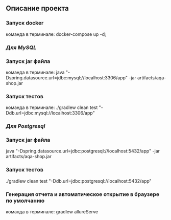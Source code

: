 ## Описание проекта
### Запуск docker
команда в терминале: docker-compose up -d;

### *Для MySQL*
### Запуск jar файла
команда в терминале: java "-Dspring.datasource.url=jdbc:mysql://localhost:3306/app" -jar artifacts/aqa-shop.jar
### Запуск тестов
команда в терминале: ./gradlew clean test "-Ddb.url=jdbc:mysql://localhost:3306/app"

### *Для Postgresql*
### Запуск jar файла
java "-Dspring.datasource.url=jdbc:postgresql://localhost:5432/app" -jar artifacts/aqa-shop.jar
### Запуск тестов
./gradlew clean test "-Ddb.url=jdbc:postgresql://localhost:5432/app"

### Генерация отчета и автоматическое открытие в браузере по умолчанию
команда в терминале: gradlew allureServe